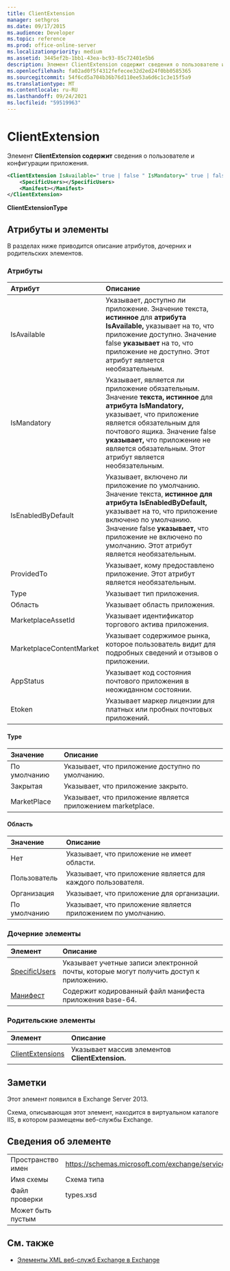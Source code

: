 ```yaml
---
title: ClientExtension
manager: sethgros
ms.date: 09/17/2015
ms.audience: Developer
ms.topic: reference
ms.prod: office-online-server
ms.localizationpriority: medium
ms.assetid: 3445ef2b-1bb1-43ea-bc93-85c72401e5b6
description: Элемент ClientExtension содержит сведения о пользователе и конфигурации приложения.
ms.openlocfilehash: fa02ad0f5f4312fefecee32d2ed24f0bb0585365
ms.sourcegitcommit: 54f6cd5a704b36b76d110ee53a6d6c1c3e15f5a9
ms.translationtype: MT
ms.contentlocale: ru-RU
ms.lasthandoff: 09/24/2021
ms.locfileid: "59519963"
---
```

# <a name="clientextension"></a>ClientExtension

Элемент **ClientExtension содержит** сведения о пользователе и конфигурации приложения. 
  
```XML
<ClientExtension IsAvailable=" true | false " IsMandatory=" true | false " IsEnabledByDefault=" true | false " Type="" Scope="" MarketplaceAssetId="" MarketplaceContentMarket="" AppStatus="" Etoken="">
    <SpecificUsers></SpecificUsers>
    <Manifest></Manifest>
</ClientExtension>
```

 **ClientExtensionType**
## <a name="attributes-and-elements"></a>Атрибуты и элементы

В разделах ниже приводится описание атрибутов, дочерних и родительских элементов.
  
### <a name="attributes"></a>Атрибуты

|**Атрибут**|**Описание**|
|:-----|:-----|
|IsAvailable  <br/> |Указывает, доступно ли приложение. Значение текста, **истинное** для **атрибута IsAvailable,** указывает на то, что приложение доступно. Значение false **указывает** на то, что приложение не доступно. Этот атрибут является необязательным.  <br/> |
|IsMandatory  <br/> |Указывает, является ли приложение обязательным. Значение **текста, истинное** для **атрибута IsMandatory,** указывает, что приложение является обязательным для почтового ящика. Значение false **указывает,** что приложение не является обязательным. Этот атрибут является необязательным.  <br/> |
|IsEnabledByDefault  <br/> |Указывает, включено ли приложение по умолчанию. Значение текста, **истинное для** **атрибута IsEnabledByDefault,** указывает на то, что приложение включено по умолчанию. Значение false **указывает,** что приложение не включено по умолчанию. Этот атрибут является необязательным.  <br/> |
|ProvidedTo  <br/> |Указывает, кому предоставлено приложение. Этот атрибут является необязательным.  <br/> |
|Type  <br/> |Указывает тип приложения.  <br/> |
|Область  <br/> |Указывает область приложения.  <br/> |
|MarketplaceAssetId  <br/> |Указывает идентификатор торгового актива приложения.  <br/> |
|MarketplaceContentMarket  <br/> |Указывает содержимое рынка, которое пользователь видит для подробных сведений и отзывов о приложении.  <br/> |
|AppStatus  <br/> |Указывает код состояния почтового приложения в неожиданном состоянии.  <br/> |
|Etoken  <br/> |Указывает маркер лицензии для платных или пробных почтовых приложений.  <br/> |
   
#### <a name="type"></a>Type

|**Значение**|**Описание**|
|:-----|:-----|
|По умолчанию  <br/> |Указывает, что приложение доступно по умолчанию.  <br/> |
|Закрытая  <br/> |Указывает, что приложение закрыто.  <br/> |
|MarketPlace  <br/> |Указывает, что приложение является приложением marketplace.  <br/> |
   
#### <a name="scope"></a>Область

|**Значение**|**Описание**|
|:-----|:-----|
|Нет  <br/> |Указывает, что приложение не имеет области.  <br/> |
|Пользователь  <br/> |Указывает, что приложение является для каждого пользователя.  <br/> |
|Организация  <br/> |Указывает, что приложение для организации.  <br/> |
|По умолчанию  <br/> |Указывает, что приложение является приложением по умолчанию.  <br/> |
   
### <a name="child-elements"></a>Дочерние элементы

|**Элемент**|**Описание**|
|:-----|:-----|
|[SpecificUsers](specificusers.md) <br/> |Указывает учетные записи электронной почты, которые могут получить доступ к приложению.  <br/> |
|[Манифест](manifest.md) <br/> |Содержит кодированный файл манифеста приложения base-64.  <br/> |
   
### <a name="parent-elements"></a>Родительские элементы

|**Элемент**|**Описание**|
|:-----|:-----|
|[ClientExtensions](clientextensions.md) <br/> |Указывает массив элементов **ClientExtension.**  <br/> |
   
## <a name="remarks"></a>Заметки

Этот элемент появился в Exchange Server 2013.
  
Схема, описывающая этот элемент, находится в виртуальном каталоге IIS, в котором размещены веб-службы Exchange.
  
## <a name="element-information"></a>Сведения об элементе

|||
|:-----|:-----|
|Пространство имен  <br/> |https://schemas.microsoft.com/exchange/services/2006/types  <br/> |
|Имя схемы  <br/> |Схема типа  <br/> |
|Файл проверки  <br/> |types.xsd  <br/> |
|Может быть пустым  <br/> ||
   
## <a name="see-also"></a>См. также



- [Элементы XML веб-служб Exchange в Exchange](ews-xml-elements-in-exchange.md)

